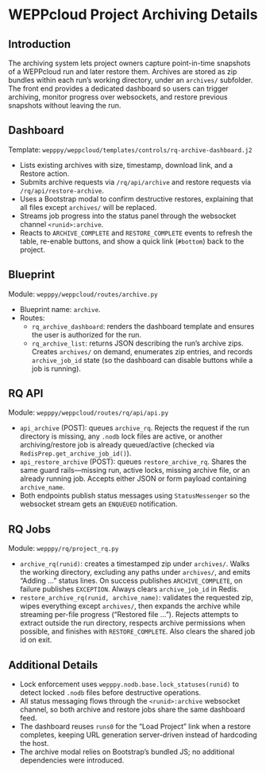 # WEPPcloud Project Archiving Details

## Introduction
The archiving system lets project owners capture point-in-time snapshots of a WEPPcloud run and later restore them. Archives are stored as zip bundles within each run’s working directory, under an `archives/` subfolder. The front end provides a dedicated dashboard so users can trigger archiving, monitor progress over websockets, and restore previous snapshots without leaving the run.

## Dashboard
Template: `wepppy/weppcloud/templates/controls/rq-archive-dashboard.j2`

- Lists existing archives with size, timestamp, download link, and a Restore action.
- Submits archive requests via `/rq/api/archive` and restore requests via `/rq/api/restore-archive`.
- Uses a Bootstrap modal to confirm destructive restores, explaining that all files except `archives/` will be replaced.
- Streams job progress into the status panel through the websocket channel `<runid>:archive`.
- Reacts to `ARCHIVE_COMPLETE` and `RESTORE_COMPLETE` events to refresh the table, re-enable buttons, and show a quick link (`#bottom`) back to the project.

## Blueprint
Module: `wepppy/weppcloud/routes/archive.py`

- Blueprint name: `archive`.
- Routes:
  - `rq_archive_dashboard`: renders the dashboard template and ensures the user is authorized for the run.
  - `rq_archive_list`: returns JSON describing the run’s archive zips. Creates `archives/` on demand, enumerates zip entries, and records `archive_job_id` state (so the dashboard can disable buttons while a job is running).

## RQ API
Module: `wepppy/weppcloud/routes/rq/api/api.py`

- `api_archive` (POST): queues `archive_rq`. Rejects the request if the run directory is missing, any `.nodb` lock files are active, or another archiving/restore job is already queued/active (checked via `RedisPrep.get_archive_job_id()`).
- `api_restore_archive` (POST): queues `restore_archive_rq`. Shares the same guard rails—missing run, active locks, missing archive file, or an already running job. Accepts either JSON or form payload containing `archive_name`.
- Both endpoints publish status messages using `StatusMessenger` so the websocket stream gets an `ENQUEUED` notification.

## RQ Jobs
Module: `wepppy/rq/project_rq.py`

- `archive_rq(runid)`: creates a timestamped zip under `archives/`. Walks the working directory, excluding any paths under `archives/`, and emits “Adding …” status lines. On success publishes `ARCHIVE_COMPLETE`, on failure publishes `EXCEPTION`. Always clears `archive_job_id` in Redis.
- `restore_archive_rq(runid, archive_name)`: validates the requested zip, wipes everything except `archives/`, then expands the archive while streaming per-file progress (“Restored file …”). Rejects attempts to extract outside the run directory, respects archive permissions when possible, and finishes with `RESTORE_COMPLETE`. Also clears the shared job id on exit.

## Additional Details
- Lock enforcement uses `wepppy.nodb.base.lock_statuses(runid)` to detect locked `.nodb` files before destructive operations.
- All status messaging flows through the `<runid>:archive` websocket channel, so both archive and restore jobs share the same dashboard feed.
- The dashboard reuses `runs0` for the “Load Project” link when a restore completes, keeping URL generation server-driven instead of hardcoding the host.
- The archive modal relies on Bootstrap’s bundled JS; no additional dependencies were introduced.
